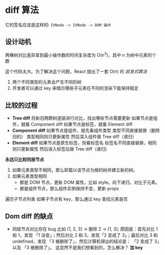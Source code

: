 # diff 算法

它的签名应该是这样的: `IVNode -> IVNode -> DOM 操作`

## 设计动机
两棵树对比差异拿到最小操作数的时间复杂度为 O(n<sup>3</sup>)，其中 n 为树中元素的个数

这个代码太大。为了解决这个问题，React 提出了一套 O(n) 的 *启发式算法*
1. 两个不同类型的元素会产生不同的树
2. 开发者可以通过 key 来暗示哪些子元素在不同的渲染下能保持稳定





## 比较的过程
* **Tree diff**
将新旧两颗树逐层进行对比，找出哪些节点需要更新
如果节点是组件，就看 Component diff
如果节点是标签，就看 Element diff
* **Component diff**
如果节点是组件，就先看组件类型
类型不同直接替换（删除旧的）
类型相同则只更新属性
然后深入组件做 Tree diff（递归）
* **Element diff**
如果节点是原生标签，则看标签名
标签名不同直接替换，相同则只更新属性
然后进入标签后做 Tree diff（递归)


**永远只比较同层节点**
1. 如果元素类型不相同，那么卸载以该节点为根的树并建立新的树。
2. 如果元素类型相同
    * 都是 DOM 节点，更新 DOM 属性，比如 style。向下递归，对比子元素。
    * 都是组件节点，那么组件实例保持不变，更新 props


遍历子节点列表
如果子节点有 key，那么通过 key 查找元素是否





## Dom diff 的缺点

* 同级节点对比存在 bug
比如 [1, 2, 3] -> 删除 2 -> [1, 3];
原因是：首先对比 1 和 1，发现 「1 没变」；然后对比 2 和 3，发现「2 变成了 3」；最后对比 3 和 undefined，发现 「3 被删除了」，然后计算机得出的结论是： 「2 变成了 3」以及 「3 被删除了」。
这显然不是我们想看到的，怎么解决？
**加 key**

